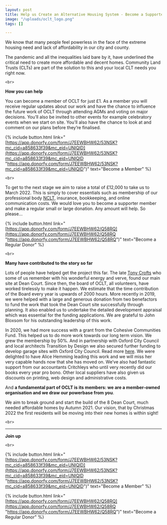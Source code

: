 ```yaml
---
layout: post
title: Help us Create an Alternative Housing System - Become a Supporter Member
image: "/uploads/oclt_logo.png"
tags: []

---
```

We know that many people feel powerless in the face of the extreme housing need and lack of affordability in our city and county.

The pandemic and all the inequalities laid bare by it, have underlined the critical need to create more affordable and decent homes. Community Land Trusts (CLTs) are part of the solution to this and your local CLT needs you right now.

    <br>

**How you can help**

You can become a member of OCLT for just £1. As a member you will receive regular updates about our work and have the chance to influence the future work of OCLT through attending AGMs and voting on major decisions. You’ll also be invited to other events for example celebratory events when we start on site. You’ll also have the chance to look at and comment on our plans before they’re finalised.

{% include button.html link="[https://app.donorfy.com/form/J7EEWBHW62/53NSK?mc_cid=a858633f39&mc_eid=UNIQID](https://app.donorfy.com/form/J7EEWBHW62/53NSK?mc_cid=a858633f39&mc_eid=UNIQID "https://app.donorfy.com/form/J7EEWBHW62/53NSK?mc_cid=a858633f39&mc_eid=UNIQID")" text="Become a Member" %}

    <br>

To get to the next stage we aim to raise a total of £12,000 to take us to March 2022. This is simply to cover essentials such as membership of our professional body [NCLT,](http://www.communitylandtrusts.org.uk/) insurance, bookkeeping, and online communication costs. We would love you to become a supporter member and make a regular small or large donation. Any amount will help. So please…

{% include button.html link="[https://app.donorfy.com/form/J7EEWBHW62/Q58RQ](https://app.donorfy.com/form/J7EEWBHW62/Q58RQ "https://app.donorfy.com/form/J7EEWBHW62/Q58RQ")" text="Become a Regular Donor" %}

    <br>

**Many have contributed to the story so far**

Lots of people have helped get the project this far. The late [Tony Crofts](https://www.oclt.org.uk/2021/03/29/tribute-to-tony-crofts.html) who some of us remember with his wonderful energy and verve, found our main site at Dean Court. Since then, the board of OCLT, all volunteers, have worked tirelessly to make it happen. We estimate that the time contribution of the Board every year is upwards of 2000 hours. More recently in 2019, we were helped with a large and generous donation from two benefactors to fund the work that took the Dean Court site successfully through planning. It also enabled us to undertake the detailed development appraisal which was essential for the funding applications. We are grateful to John Bloxsom for his outstanding leadership of this work.

In 2020, we had more success with a grant from the Cohesive Communities Fund. This helped us to do more work towards our long term vision. We grew the membership by 50%. And in partnership with Oxford City Council and local architects Transition by Design we also secured further funding to develop garage sites with Oxford City Council. Read more [here](https://transitionbydesign.org/articles/weve-won-funding-to-turn-unloved-plots-of-land-into-new-social-homes/). We were delighted to have Alice Hemming leading this work and we will miss her very capable hands now that she has moved on. We’ve also had fantastic support from our accountants Critchleys who until very recently did our books every year pro bono. Other local suppliers have also given us discounts on printing, web design and administrative costs.

And **a fundamental part of OCLT is its members: we are a member-owned organisation and we draw our powerbase from you**.

We aim to break ground and start the build of the 8 Dean Court, much needed affordable homes by Autumn 2021. Our vision, that by Christmas 2022 the first residents will be moving into their new homes is within sight!

    <br>

***

**Join up**

    <br>

{% include button.html link="[https://app.donorfy.com/form/J7EEWBHW62/53NSK?mc_cid=a858633f39&mc_eid=UNIQID](https://app.donorfy.com/form/J7EEWBHW62/53NSK?mc_cid=a858633f39&mc_eid=UNIQID "https://app.donorfy.com/form/J7EEWBHW62/53NSK?mc_cid=a858633f39&mc_eid=UNIQID")" text="Become a Member" %}

{% include button.html link="[https://app.donorfy.com/form/J7EEWBHW62/Q58RQ](https://app.donorfy.com/form/J7EEWBHW62/Q58RQ "https://app.donorfy.com/form/J7EEWBHW62/Q58RQ")" text="Become a Regular Donor" %}